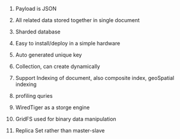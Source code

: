 1. Payload is JSON

2. All related data stored together in single document

3. Sharded database

4. Easy to install\/deploy in a simple hardware

5. Auto generated unique key

6. Collection, can create dynamically

7. Support Indexing of document, also composite index, geoSpatial indexing

8. profiling quries

9. WiredTiger as a storge engine

10. GridFS used for binary data manipulation

11. Replica Set rather than master-slave

